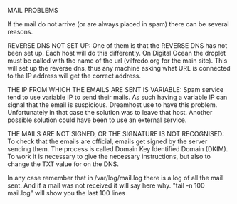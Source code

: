 MAIL PROBLEMS

If the mail do not arrive (or are always placed in spam) there can be several reasons. 

REVERSE DNS NOT SET UP: One of them is that the REVERSE DNS has not been set up. Each host will do this differently. On Digital Ocean the droplet must be called with the name of the url (vilfredo.org for the main site). This will set up the reverse dns, thus any machine asking what URL is connected to the IP address will get the correct address.

THE IP FROM WHICH THE EMAILS ARE SENT IS VARIABLE: Spam service tend to use variable IP to send their mails. As such having a variable IP can signal that the email is suspicious. Dreamhost use to have this problem. Unfortunately in that case the solution was to leave that host. Another possible solution could have been to use an external service.

THE MAILS ARE NOT SIGNED, OR THE SIGNATURE IS NOT RECOGNISED: To check that the emails are official, emails get signed by the server sending them. The process is called Domain Key Identified Domain (DKIM). To work it is necessary to give the necessary instructions, but also to change the TXT value for on the DNS.

In any case remember that in /var/log/mail.log there is a log of all the mail sent. And if a mail was not received it will say here why. "tail -n 100 mail.log" will show you the last 100 lines
